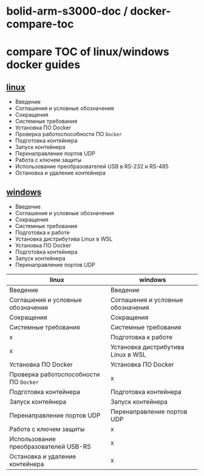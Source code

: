 # bolid-arm-s3000-doc / docker-compare-toc

# compare TOC of linux/windows docker guides



## [linux](docker-linux.md)
- Введение
- Соглашения и условные обозначения
- Сокращения
- Системные требования
- Установка ПО Docker
- Проверка работоспособности ПО `Docker`
- Подготовка контейнера
- Запуск контейнера
- Перенаправление портов UDP
- Работа с ключем защиты
- Использование преобразователей USB в RS-232 и RS-485
- Остановка и удаление контейнера

## [windows](docker-windows.md)
- Введение
- Соглашения и условные обозначения
- Сокращения
- Системные требования
- Подготовка к работе
- Установка дистрибутива Linux в WSL
- Установка ПО Docker
- Подготовка контейнера
- Запуск контейнера
- Перенаправление портов UDP

<!--
**NB:** `..` - specific to linux/windows
-->

linux                                  | windows
---------------------------------------|----------------------------------
Введение                               | Введение
Соглашения и условные обозначения      | Соглашения и условные обозначения
Сокращения                             | Сокращения
Системные требования                   | Системные требования
x                                      | Подготовка к работе
x                                      | Установка дистрибутива Linux в WSL
Установка ПО Docker                    | Установка ПО Docker
Проверка работоспособности ПО `Docker` | x
Подготовка контейнера                  | Подготовка контейнера
Запуск контейнера                      | Запуск контейнера
Перенаправление портов UDP             | Перенаправление портов UDP
Работа с ключем защиты                 | x
Использование преобразователей USB-RS  | x
Остановка и удаление контейнера        | x

<!--
x                                      | x
-->

